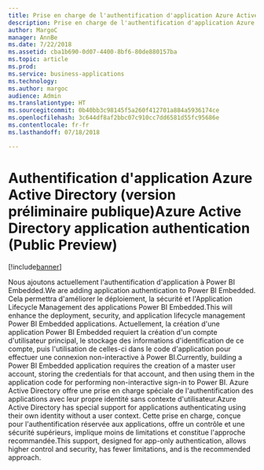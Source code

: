 ```yaml
---
title: Prise en charge de l'authentification d'application Azure Active Directory
description: Prise en charge de l'authentification d'application Azure Active Directory
author: MargoC
manager: AnnBe
ms.date: 7/22/2018
ms.assetid: cba1b690-0d07-4400-8bf6-80de880157ba
ms.topic: article
ms.prod: 
ms.service: business-applications
ms.technology: 
ms.author: margoc
audience: Admin
ms.translationtype: HT
ms.sourcegitcommit: 0b40bb3c98145f5a260f412701a884a5936174ce
ms.openlocfilehash: 3c644df8af2bbc07c910cc7dd6581d55fc95686e
ms.contentlocale: fr-fr
ms.lasthandoff: 07/18/2018

---
```

# <a name="azure-active-directory-application-authentication-public-preview"></a><span data-ttu-id="07ed2-103">Authentification d'application Azure Active Directory (version préliminaire publique)</span><span class="sxs-lookup"><span data-stu-id="07ed2-103">Azure Active Directory application authentication (Public Preview)</span></span>


[!include[banner](../../../includes/banner.md)]

<span data-ttu-id="07ed2-104">Nous ajoutons actuellement l'authentification d'application à Power BI Embedded.</span><span class="sxs-lookup"><span data-stu-id="07ed2-104">We are adding application authentication to Power BI Embedded.</span></span> <span data-ttu-id="07ed2-105">Cela permettra d'améliorer le déploiement, la sécurité et l'Application Lifecycle Management des applications Power BI Embedded.</span><span class="sxs-lookup"><span data-stu-id="07ed2-105">This will enhance the deployment, security, and application lifecycle management Power BI Embedded applications.</span></span> <span data-ttu-id="07ed2-106">Actuellement, la création d'une application Power BI Embedded requiert la création d'un compte d'utilisateur principal, le stockage des informations d'identification de ce compte, puis l'utilisation de celles-ci dans le code d'application pour effectuer une connexion non-interactive à Power BI.</span><span class="sxs-lookup"><span data-stu-id="07ed2-106">Currently, building a Power BI Embedded application requires the creation of a master user account, storing the credentials for that account, and then using them in the application code for performing non-interactive sign-in to Power BI.</span></span> <span data-ttu-id="07ed2-107">Azure Active Directory offre une prise en charge spéciale de l'authentification des applications avec leur propre identité sans contexte d'utilisateur.</span><span class="sxs-lookup"><span data-stu-id="07ed2-107">Azure Active Directory has special support for applications authenticating using their own identity without a user context.</span></span> <span data-ttu-id="07ed2-108">Cette prise en charge, conçue pour l'authentification réservée aux applications, offre un contrôle et une sécurité supérieurs, implique moins de limitations et constitue l'approche recommandée.</span><span class="sxs-lookup"><span data-stu-id="07ed2-108">This support, designed for app-only authentication, allows higher control and security, has fewer limitations, and is the recommended approach.</span></span> 

